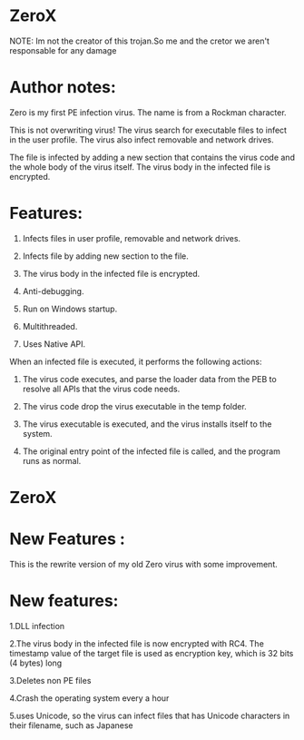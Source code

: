 # ZeroX
NOTE: Im not the creator of this trojan.So me and the cretor we aren't responsable for any damage

# Author notes:
Zero is my first PE infection virus. The name is from a Rockman character.

This is not overwriting virus!
The virus search for executable files to infect in the user profile. The virus also infect removable and network drives.

The file is infected by adding a new section that contains the virus code and the whole body of the virus itself. The virus body in the infected file is encrypted.

# Features:
1) Infects files in user profile, removable and network drives.

2) Infects file by adding new section to the file.

3) The virus body in the infected file is encrypted.

4) Anti-debugging.

5) Run on Windows startup.

6) Multithreaded.

7) Uses Native API.

 

When an infected file is executed, it performs the following actions:

 

1) The virus code executes, and parse the loader data from the PEB to resolve all APIs that the virus code needs.

2) The virus code drop the virus executable in the temp folder.

3) The virus executable is executed, and the virus installs itself to the system.

4) The original entry point of the infected file is called, and the program runs as normal.

# ZeroX 
# New Features :
This is the rewrite version of my old Zero virus with some improvement.

# New features:

1.DLL infection

2.The virus body in the infected file is now encrypted with RC4. The timestamp value of the target file is used as encryption key, which is 32 bits (4 bytes) long

3.Deletes non PE files

4.Crash the operating system every a hour

5.uses Unicode, so the virus can infect files that has Unicode characters in their filename, such as Japanese

